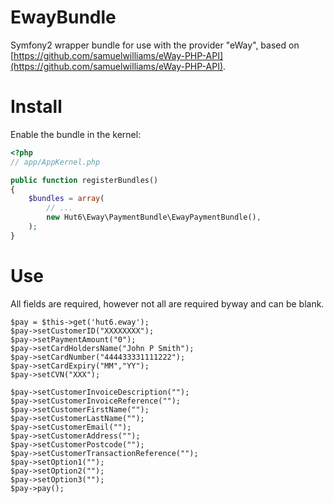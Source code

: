 EwayBundle
==========

Symfony2 wrapper bundle for use with the provider "eWay", based on [https://github.com/samuelwilliams/eWay-PHP-API](https://github.com/samuelwilliams/eWay-PHP-API).


Install
==========

Enable the bundle in the kernel:

``` php
<?php
// app/AppKernel.php

public function registerBundles()
{
    $bundles = array(
        // ...
        new Hut6\Eway\PaymentBundle\EwayPaymentBundle(),
    );
}
```

Use
==========

All fields are required, however not all are required byway and can be blank.

```
$pay = $this->get('hut6.eway');
$pay->setCustomerID("XXXXXXXX");
$pay->setPaymentAmount("0");
$pay->setCardHoldersName("John P Smith");
$pay->setCardNumber("444433331111222");
$pay->setCardExpiry("MM","YY");
$pay->setCVN("XXX");

$pay->setCustomerInvoiceDescription("");
$pay->setCustomerInvoiceReference("");
$pay->setCustomerFirstName("");
$pay->setCustomerLastName("");
$pay->setCustomerEmail("");
$pay->setCustomerAddress("");
$pay->setCustomerPostcode("");
$pay->setCustomerTransactionReference("");
$pay->setOption1("");
$pay->setOption2("");
$pay->setOption3("");
$pay->pay();

```